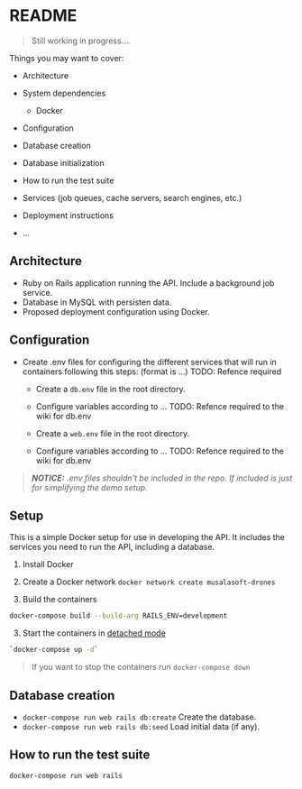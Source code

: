# README

> Still working in progress....

Things you may want to cover:

* Architecture

* System dependencies
  - Docker

* Configuration

* Database creation

* Database initialization

* How to run the test suite

* Services (job queues, cache servers, search engines, etc.)

* Deployment instructions

* ...

## Architecture

* Ruby on Rails application running the API. Include a background job service.
* Database in MySQL with persisten data.
* Proposed deployment configuration using Docker.

## Configuration

* Create .env files for configuring the different services that will run in containers following this steps: (format is ...) TODO: Refence required
  * Create a `db.env` file in the root directory. 
  
  * Configure variables according to ...  TODO: Refence required to the wiki for db.env
  
  * Create a `web.env` file in the root directory. 
  
  * Configure variables according to ...  TODO: Refence required to the wiki for db.env
  
> ***NOTICE:** .env files shouldn't be included in the repo. If included is just for simplifying the demo setup.* 

## Setup

This is a simple Docker setup for use in developing the API. It includes the services you need to run the API, including a database.

1. Install Docker

2. Create a Docker network
`docker network create musalasoft-drones`

3. Build the containers

```bash
docker-compose build --build-arg RAILS_ENV=development
```

3. Start the containers in [detached mode](https://docs.docker.com/compose/reference/up/)

```bash
`docker-compose up -d`
```

> If you want to stop the containers run `docker-compose down`

## Database creation

* `docker-compose run web rails db:create` Create the database.
* `docker-compose run web rails db:seed` Load initial data (if any).

## How to run the test suite

`docker-compose run web rails`

